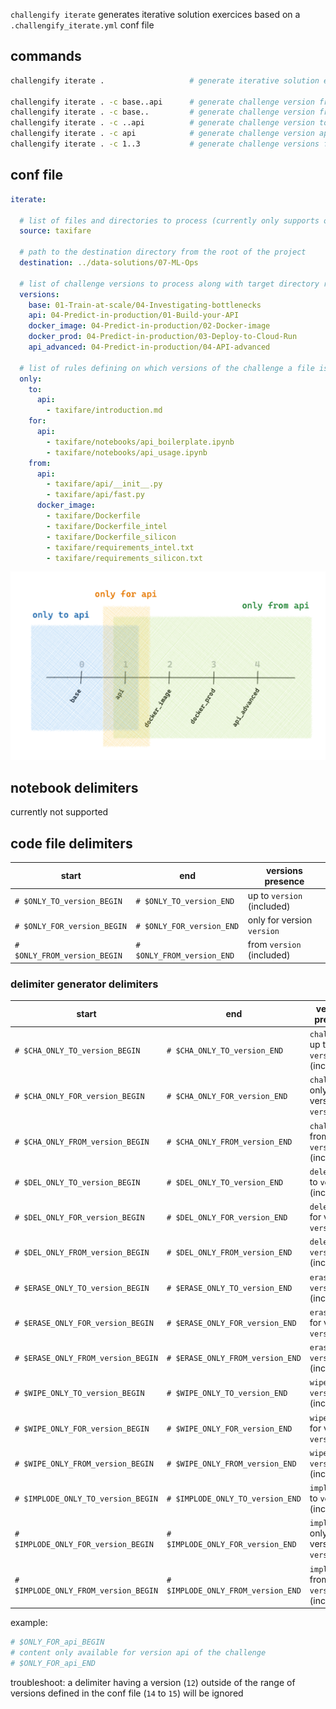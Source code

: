 
`challengify iterate` generates iterative solution exercices based on a `.challengify_iterate.yml` conf file

## commands

``` bash
challengify iterate .                   # generate iterative solution exercices

challengify iterate . -c base..api      # generate challenge version from base to api
challengify iterate . -c base..         # generate challenge version from base
challengify iterate . -c ..api          # generate challenge version to api
challengify iterate . -c api            # generate challenge version api
challengify iterate . -c 1..3           # generate challenge versions from 1 to 3 included
```

## conf file

``` yaml
iterate:

  # list of files and directories to process (currently only supports one)
  source: taxifare

  # path to the destination directory from the root of the project
  destination: ../data-solutions/07-ML-Ops

  # list of challenge versions to process along with target directory relative to the `destination`
  versions:
    base: 01-Train-at-scale/04-Investigating-bottlenecks
    api: 04-Predict-in-production/01-Build-your-API
    docker_image: 04-Predict-in-production/02-Docker-image
    docker_prod: 04-Predict-in-production/03-Deploy-to-Cloud-Run
    api_advanced: 04-Predict-in-production/04-API-advanced

  # list of rules defining on which versions of the challenge a file is present
  only:
    to:
      api:
        - taxifare/introduction.md
    for:
      api:
        - taxifare/notebooks/api_boilerplate.ipynb
        - taxifare/notebooks/api_usage.ipynb
    from:
      api:
        - taxifare/api/__init__.py
        - taxifare/api/fast.py
      docker_image:
        - taxifare/Dockerfile
        - taxifare/Dockerfile_intel
        - taxifare/Dockerfile_silicon
        - taxifare/requirements_intel.txt
        - taxifare/requirements_silicon.txt
```

![version rules](challengify-iterate.png)

## notebook delimiters

currently not supported

## code file delimiters

| start | end | versions presence |
| --- | --- | --- |
| `# $ONLY_TO_version_BEGIN` | `# $ONLY_TO_version_END` | up to `version` (included) |
| `# $ONLY_FOR_version_BEGIN` | `# $ONLY_FOR_version_END` | only for version `version` |
| `# $ONLY_FROM_version_BEGIN` | `# $ONLY_FROM_version_END` | from `version` (included) |

### delimiter generator delimiters

| start | end | versions presence |
| --- | --- | --- |
| `# $CHA_ONLY_TO_version_BEGIN` | `# $CHA_ONLY_TO_version_END` | `challengify` up to `version` (included) |
| `# $CHA_ONLY_FOR_version_BEGIN` | `# $CHA_ONLY_FOR_version_END` | `challengify` only for version `version` |
| `# $CHA_ONLY_FROM_version_BEGIN` | `# $CHA_ONLY_FROM_version_END` | `challengify` from `version` (included) |
| `# $DEL_ONLY_TO_version_BEGIN` | `# $DEL_ONLY_TO_version_END` | `delete`  up to `version` (included) |
| `# $DEL_ONLY_FOR_version_BEGIN` | `# $DEL_ONLY_FOR_version_END` | `delete`  only for version `version` |
| `# $DEL_ONLY_FROM_version_BEGIN` | `# $DEL_ONLY_FROM_version_END` | `delete`  from `version` (included) |
| `# $ERASE_ONLY_TO_version_BEGIN` | `# $ERASE_ONLY_TO_version_END` | `erase` up to `version` (included) |
| `# $ERASE_ONLY_FOR_version_BEGIN` | `# $ERASE_ONLY_FOR_version_END` | `erase` only for version `version` |
| `# $ERASE_ONLY_FROM_version_BEGIN` | `# $ERASE_ONLY_FROM_version_END` | `erase` from `version` (included) |
| `# $WIPE_ONLY_TO_version_BEGIN` | `# $WIPE_ONLY_TO_version_END` | `wipe` up to `version` (included) |
| `# $WIPE_ONLY_FOR_version_BEGIN` | `# $WIPE_ONLY_FOR_version_END` | `wipe` only for version `version` |
| `# $WIPE_ONLY_FROM_version_BEGIN` | `# $WIPE_ONLY_FROM_version_END` | `wipe` from `version` (included) |
| `# $IMPLODE_ONLY_TO_version_BEGIN` | `# $IMPLODE_ONLY_TO_version_END` | `implode` up to `version` (included) |
| `# $IMPLODE_ONLY_FOR_version_BEGIN` | `# $IMPLODE_ONLY_FOR_version_END` | `implode` only for version `version` |
| `# $IMPLODE_ONLY_FROM_version_BEGIN` | `# $IMPLODE_ONLY_FROM_version_END` | `implode` from `version` (included) |

example:
``` python
# $ONLY_FOR_api_BEGIN
# content only available for version api of the challenge
# $ONLY_FOR_api_END
```

troubleshoot: a delimiter having a version (`12`) outside of the range of versions defined in the conf file (`14` to `15`) will be ignored
